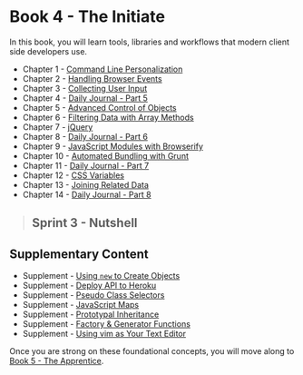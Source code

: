 # Book 4 - The Initiate

In this book, you will learn tools, libraries and workflows that modern client side developers use.

* Chapter 1 - [Command Line Personalization](./chapters/CLI_PERSONALIZATION.md)
* Chapter 2 - [Handling Browser Events](./chapters/JS_EVENTS.md)
* Chapter 3 - [Collecting User Input](./chapters/USER_INPUT.md)
* Chapter 4 - [Daily Journal - Part 5](./chapters/DAILY_JOURNAL_SAVING_ENTRIES.md)
* Chapter 5 - [Advanced Control of Objects](./chapters/JS_OBJECT_CREATE.md)
* Chapter 6 - [Filtering Data with Array Methods](./chapters/JS_ARRAY_METHODS.md)
* Chapter 7 - [jQuery](./chapters/JQUERY.md)
* Chapter 8 - [Daily Journal - Part 6](./chapters/DAILY_JOURNAL_FILTERING_MOOD.md)
* Chapter 9 - [JavaScript Modules with Browserify](./chapters/JS_MODULES.md)
* Chapter 10 - [Automated Bundling with Grunt](./chapters/GRUNT_BROWSERIFY.md)
* Chapter 11 - [Daily Journal - Part 7](./chapters/DAILY_JOURNAL_BROWSERIFY.md)
* Chapter 12 - [CSS Variables](./chapters/CSS_VARIABLES.md)
* Chapter 13 - [Joining Related Data](./chapters/JS_JOINING_DATA.md)
* Chapter 14 - [Daily Journal - Part 8](./chapters/DAILY_JOURNAL_TAGGING.md)

> ## Sprint 3 - Nutshell

## Supplementary Content

* Supplement - [Using `new` to Create Objects](./chapters/NEW_KEYWORD.md)
* Supplement - [Deploy API to Heroku](./chapters/JSON_SERVER_HEROKU.md)
* Supplement - [Pseudo Class Selectors](./chapters/CSS_PSEUDOCLASSES.md)
* Supplement - [JavaScript Maps](./chapters/JS_MAPS.md)
* Supplement - [Prototypal Inheritance](./chapters/PROTOTYPAL.md)
* Supplement - [Factory & Generator Functions](./chapters/JS_FACTORY_FUNCTION.md)
* Supplement - [Using vim as Your Text Editor](./chapters/VIM.md)

Once you are strong on these foundational concepts, you will move along to [Book 5 - The Apprentice](../book-5-the-apprentice/README.md).
